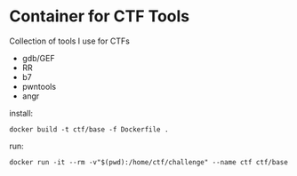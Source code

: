 # Container for CTF Tools

Collection of tools I use for CTFs

- gdb/GEF
- RR
- b7
- pwntools
- angr



install:

```
docker build -t ctf/base -f Dockerfile .
```



run:

```
docker run -it --rm -v"$(pwd):/home/ctf/challenge" --name ctf ctf/base
```

